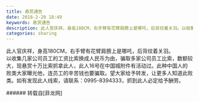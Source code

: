 ```yaml
---
title: 悬赏通告
date: 2018-2-20 18:49
keywords: 悬赏通告
description: 此人官庆祥，身高180CM，右手臂有花臂肩膀上是哪吒，后背纹着关羽。以收集几家公司员工的工资比索换成人民币为由，骗取多家公司员工比索，数额较大，现悬赏十万比索抓拿此人，此人16号在中国城附件有活动过。此种中国人的败类大家曝光他，连员工的辛苦钱也要骗取。望大家给予转发，让更多人知道此败类。如有发现此人线索，请联系：0995-8394333，抓到此人必定给予酬劳。
categories: sharing
---
```

<td class="t_f" id="postmessage_1151007">

此人官庆祥，身高180CM，右手臂有花臂肩膀上是哪吒，后背纹着关羽。<br/>
<img alt="" border="0" class="zoom" data-cf-modified-be7ce37644753388c32b219a-="" file="http://www.flw.ph/data/appbyme/upload/image/201802/20/J1tZdrnfWNv0.jpg" id="aimg_z8G0H" lazyloadthumb="1" onclick="" onmouseover="" src="http://www.flw.ph/data/appbyme/upload/image/201802/20/J1tZdrnfWNv0.jpg"/><br/>
以收集几家公司员工的工资比索换成人民币为由，骗取多家公司员工比索，数额较大，现悬赏十万比索抓拿此人，此人16号在中国城附件有活动过。此种中国人的败类大家曝光他，连员工的辛苦钱也要骗取。望大家给予转发，让更多人知道此败类。如有发现此人线索，请联系：0995-8394333，抓到此人必定给予酬劳。<br/>
</td>
###### 转载自[菲龙网]